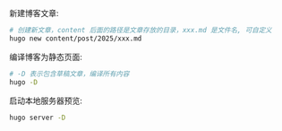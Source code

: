 新建博客文章:
```bash
# 创建新文章，content 后面的路径是文章存放的目录，xxx.md 是文件名, 可自定义
hugo new content/post/2025/xxx.md
```

编译博客为静态页面:
```bash
# -D 表示包含草稿文章，编译所有内容
hugo -D
```

启动本地服务器预览:
```bash
hugo server -D
```